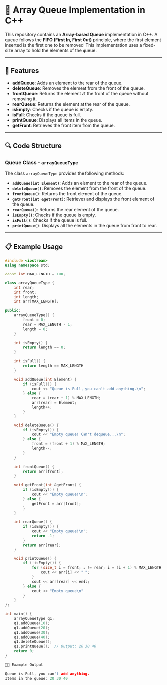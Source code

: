 # 🎉 **Array Queue Implementation in C++**

This repository contains an **Array-based Queue** implementation in C++. A queue follows the **FIFO (First In, First Out)** principle, where the first element inserted is the first one to be removed. This implementation uses a fixed-size array to hold the elements of the queue.

---

## 🌟 **Features**

- **addQueue**: Adds an element to the rear of the queue.
- **deleteQueue**: Removes the element from the front of the queue.
- **frontQueue**: Returns the element at the front of the queue without removing it.
- **rearQueue**: Returns the element at the rear of the queue.
- **isEmpty**: Checks if the queue is empty.
- **isFull**: Checks if the queue is full.
- **printQueue**: Displays all items in the queue.
- **getFront**: Retrieves the front item from the queue.

---

## 🔍 **Code Structure**

### **Queue Class - `arrayQueueType`**

The class `arrayQueueType` provides the following methods:
- **`addQueue(int Element)`**: Adds an element to the rear of the queue.
- **`deleteQueue()`**: Removes the element from the front of the queue.
- **`frontQueue()`**: Returns the front element of the queue.
- **`getFront(int &getFront)`**: Retrieves and displays the front element of the queue.
- **`rearQueue()`**: Returns the rear element of the queue.
- **`isEmpty()`**: Checks if the queue is empty.
- **`isFull()`**: Checks if the queue is full.
- **`printQueue()`**: Displays all the elements in the queue from front to rear.

---

## 📋 **Example Usage**

```cpp
#include <iostream>
using namespace std;

const int MAX_LENGTH = 100;

class arrayQueueType {
    int rear;
    int front;
    int length;
    int arr[MAX_LENGTH];

public:
    arrayQueueType() {
        front = 0;
        rear = MAX_LENGTH - 1;
        length = 0;
    }

    int isEmpty() {
        return length == 0;
    }

    int isFull() {
        return length == MAX_LENGTH;
    }

    void addQueue(int Element) {
        if (isFull()) {
            cout << "Queue is Full, you can't add anything.\n";
        } else {
            rear = (rear + 1) % MAX_LENGTH;
            arr[rear] = Element;
            length++;
        }
    }

    void deleteQueue() {
        if (isEmpty()) {
            cout << "Empty queue! Can't dequeue...\n";
        } else {
            front = (front + 1) % MAX_LENGTH;
            length--;
        }
    }

    int frontQueue() {
        return arr[front];
    }

    void getFront(int &getFront) {
        if (isEmpty()) {
            cout << "Empty queue!\n";
        } else {
            getFront = arr[front];
        }
    }

    int rearQueue() {
        if (isEmpty()) {
            cout << "Empty queue!\n";
            return -1;
        }
        return arr[rear];
    }

    void printQueue() {
        if (!isEmpty()) {
            for (size_t i = front; i != rear; i = (i + 1) % MAX_LENGTH) {
                cout << arr[i] << " ";
            }
            cout << arr[rear] << endl;
        } else {
            cout << "Empty queue\n";
        }
    }
};

int main() {
    arrayQueueType q1;
    q1.addQueue(10);
    q1.addQueue(20);
    q1.addQueue(30);
    q1.addQueue(40);
    q1.deleteQueue();
    q1.printQueue();  // Output: 20 30 40
    return 0;
}

🧑‍💻 Example Output

Queue is Full, you can't add anything.
Items in the queue: 20 30 40

